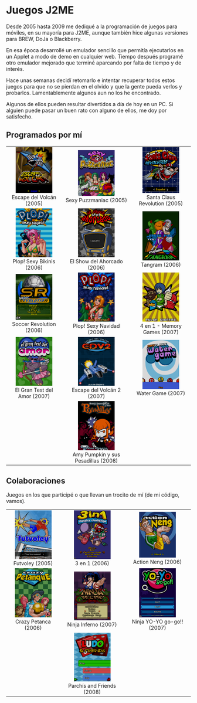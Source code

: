 # Juegos J2ME
Desde 2005 hasta 2009 me dediqué a la programación de juegos para móviles, en su mayoría para J2ME, aunque también hice algunas versiones para BREW, DoJa o Blackberry.

En esa época desarrollé un emulador sencillo que permitía ejecutarlos en un Applet a modo de demo en cualquier web. Tiempo después programé otro emulador mejorado que terminé aparcando por falta de tiempo y de interés.

Hace unas semanas decidí retomarlo e intentar recuperar todos estos juegos para que no se pierdan en el olvido y que la gente pueda verlos y probarlos. Lamentablemente algunos aun no los he encontrado.

Algunos de ellos pueden resultar divertidos a día de hoy en un PC. Si alguien puede pasar un buen rato con alguno de ellos, me doy por satisfecho.

## Programados por mí

||||
|:---:|:---:|:---:|
[<img src="screenshots/Escape_menu.png" width="100" />](Escape.md)<br>Escape del Volcán (2005) | [<img src="screenshots/Puzzmaniac_title.png" width="100" />](Puzzmaniac.md)<br>Sexy Puzzmaniac (2005) | [<img src="screenshots/SantaRev_menu.png" width="100" />](SantaRev.md)<br>Santa Claus Revolution (2005)
[<img src="screenshots/PlopSexyBikinis_title.png" width="100" />](PlopSexyBikinis.md)<br>Plop! Sexy Bikinis (2006) | [<img src="screenshots/Ahorcado_menu.png" width="100" />](Ahorcado.md)<br>El Show del Ahorcado (2006) | [<img src="screenshots/Tangram_title.png" width="100" />](Tangram.md)<br>Tangram (2006)
 [<img src="screenshots/SoccerRevolution_menu.png" width="100" />](SoccerRevolution.md)<br>Soccer Revolution (2006) | [<img src="screenshots/SexyPlop_title.png" width="100" />](SexyPlop.md)<br>Plop! Sexy Navidad (2006) | [<img src="screenshots/CuatroEnUno_title.png" width="100" />](CuatroEnUno.md)<br>4 en 1 - Memory Games (2007)
 [<img src="screenshots/TestAmor_title.png" width="100" />](TestAmor.md)<br>El Gran Test del Amor (2007) | [<img src="screenshots/EdV2_title.png" width="100" />](EdV2.md)<br>Escape del Volcán 2 (2007) | [<img src="screenshots/WaterGame_menu.png" width="100" />](WaterGame.md)<br>Water Game (2007)
 | | [<img src="screenshots/Amy_title.png" width="100" />](Amy.md)<br>Amy Pumpkin y sus Pesadillas (2008) |

## Colaboraciones
Juegos en los que participé o que llevan un trocito de mí (de mi código, vamos).

||||
|:---:|:---:|:---:|
[<img src="screenshots/Futvoley_menu.png" width="100" />](Futvoley.md)<br>Futvoley (2005) | [<img src="screenshots/TresEnUno_menu.png" width="100" />](TresEnUno.md)<br>3 en 1 (2006) |[<img src="screenshots/ActionNeng_menu.png" width="100" />](ActionNeng.md)<br>Action Neng (2006) 
[<img src="screenshots/Petanca_title.png" width="100" />](Petanca.md)<br>Crazy Petanca (2006) | [<img src="screenshots/NinjaInferno_menu.png" width="100" />](NinjaInferno.md)<br>Ninja Inferno (2007) | [<img src="screenshots/YoYoGoGo_menu.png" width="100" />](YoYoGoGo.md)<br>Ninja YO-YO go-go!! (2007)
| | [<img src="screenshots/ParchisAndFriends_menu.png" width="100" />](ParchisAndFriends.md)<br>Parchís and Friends (2008)